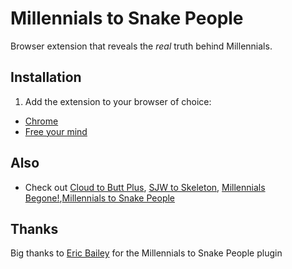 # Millennials to Snake People

Browser extension that reveals the *real* truth behind Millennials.


## Installation

1. Add the extension to your browser of choice:
  - [Chrome](https://chrome.google.com/webstore/detail/millennials-to-ungovernab/dllkganfjkicblfdejleobgdealhdmko)
- [Free your mind](https://www.google.com/search?q=Millennials)


## Also
- Check out [Cloud to Butt Plus](https://chrome.google.com/webstore/detail/cloud-to-butt-plus/apmlngnhgbnjpajelfkmabhkfapgnoai?hl=en), [SJW to Skeleton](https://chrome.google.com/webstore/detail/sjw-to-skeleton/kckodmjikeoncekpplppkkcjolofmacc?hl=en), [Millennials Begone!](https://chrome.google.com/webstore/detail/millennials-begone/dlgjecnejicmpdknhangcbeahbgipolf?hl=en),[Millennials to Snake People](https://chrome.google.com/webstore/detail/millennials-to-snake-peop/jhkibealmjkbkafogihpeidfcgnigmlf)


## Thanks
Big thanks to [Eric Bailey](https://github.com/ericwbailey) for the Millennials to Snake People plugin
